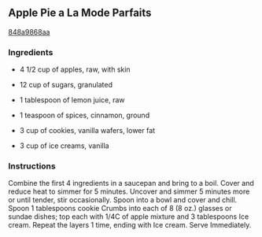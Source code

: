 ## Apple Pie a La Mode Parfaits

[848a9868aa](http://www.food.com/recipe/apple-pie-a-la-mode-parfaits-99029)

### Ingredients

 - 4 1/2 cup of apples, raw, with skin

 - 12 cup of sugars, granulated

 - 1 tablespoon of lemon juice, raw

 - 1 teaspoon of spices, cinnamon, ground

 - 3 cup of cookies, vanilla wafers, lower fat

 - 3 cup of ice creams, vanilla

### Instructions

Combine the first 4 ingredients in a saucepan and bring to a boil. Cover and reduce heat to simmer for 5 minutes. Uncover and simmer 5 minutes more or until tender, stir occasionally. Spoon into a bowl and cover and chill. Spoon 1 tablespoons cookie Crumbs into each of 8 (8 oz.) glasses or sundae dishes; top each with 1/4C of apple mixture and 3 tablespoons Ice cream. Repeat the layers 1 time, ending with Ice cream. Serve Immediately.